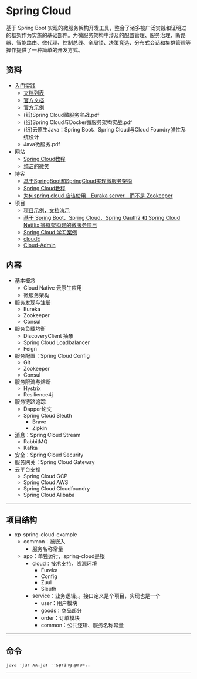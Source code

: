 #   Spring Cloud

基于 Spring Boot 实现的微服务架构开发工具，整合了诸多被广泛实践和证明过的框架作为实施的基础部件。为微服务架构中涉及的配置管理、服务治理、断路器、智能路由、微代理、控制总线、全局锁、决策竞选、分布式会话和集群管理等操作提供了一种简单的开发方式。

##  资料
-   [入门实践](action/README.md)
    -   [文档列表](https://spring.io/projects/spring-cloud#learn)
    -   [官方文档](http://projects.spring.io/spring-cloud/spring-cloud.html)
    -   [官方示例](https://github.com/spring-cloud-samples)
    -   (纸)Spring Cloud微服务实战.pdf
    -   (纸)Spring Cloud与Docker微服务架构实战.pdf
    -   (纸)云原生Java：Spring Boot、Spring Cloud与Cloud Foundry弹性系统设计
    -   Java微服务.pdf
-   网站
    -   [Spring Cloud教程](https://github.com/dyc87112/SpringCloud-Learning)
    -   [纯洁的微笑](http://www.ityouknow.com/spring-cloud.html)
-   博客
    -   [基于SpringBoot和SpringCloud实现微服务架构](https://blog.csdn.net/HQZ820844012/article/details/80400058)
    -   [Spring Cloud教程](https://www.cnblogs.com/chry/tag/Spring%20Cloud%E6%95%99%E7%A8%8B/)
    -   [为何spring cloud 应该使用　Euraka server　而不是 Zookeeper](https://blog.csdn.net/bigtree_3721/article/details/78389433)
-   项目
    -   [项目示例，文档演示](https://github.com/kaoshanji/example-spring-cloud)
    -   [基于 Spring Boot、Spring Cloud、Spring Oauth2 和 Spring Cloud Netflix 等框架构建的微服务项目](https://github.com/zhangxd1989/spring-boot-cloud)
    -   [Spring Cloud 学习案例](https://github.com/ityouknow/spring-cloud-examples)
    -   [cloudE](https://github.com/vangao1989/cloudE)
    -   [Cloud-Admin](https://gitee.com/minull/ace-security)

##  内容
-   基本概念
    -   Cloud Native 云原生应用
    -   微服务架构
-   服务发现与注册
    -   Eureka
    -   Zookeeper
    -   Consul
-   服务负载均衡
    -   DiscoveryClient 抽象
    -   Spring Cloud Loadbalancer
    -   Feign
-   服务配置：Spring Cloud Config
    -   Git
    -   Zookeeper
    -   Consul
-   服务限流与熔断
    -   Hystrix
    -   Resilience4j
-   服务链路追踪
    -   Dapper论文
    -   Spring Cloud Sleuth
        -   Brave
        -   Zipkin
-   消息：Spring Cloud Stream
    -   RabbitMQ
    -   Kafka
-   安全：Spring Cloud Security
-   服务网关：Spring Cloud Gateway
-   云平台支撑
    -   Spring Cloud GCP
    -   Spring Cloud AWS
    -   Spring Cloud Cloudfoundry
    -   Spring Cloud Alibaba


----

##  项目结构
-   xp-spring-cloud-example
    -   common：被嵌入
        -   服务名称常量
    -   app：单独运行，spring-cloud是根
        -   cloud：技术支持，资源环境
            -   Eureka
            -   Config
            -   Zuul
            -   Sleuth
        -   service：业务逻辑。。接口定义是个项目，实现也是一个
            -   user：用户模块
            -   goods：商品部分
            -   order：订单模块
            -   common：公共逻辑、服务名称常量



----

##  命令

```base
java -jar xx.jar --spring.pro=..

```


----